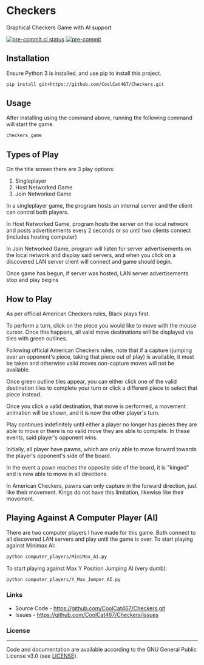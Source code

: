 # Checkers
Graphical Checkers Game with AI support

<!-- BADGIE TIME -->

[![pre-commit.ci status](https://results.pre-commit.ci/badge/github/CoolCat467/Checkers/main.svg)](https://results.pre-commit.ci/latest/github/CoolCat467/Checkers/main)
[![pre-commit](https://img.shields.io/badge/pre--commit-enabled-brightgreen?logo=pre-commit)](https://github.com/pre-commit/pre-commit)

<!-- END BADGIE TIME -->

## Installation
Ensure Python 3 is installed, and use pip to install this project.

```bash
pip install git+https://github.com/CoolCat467/Checkers.git
```

## Usage
After installing using the command above, running the following command
will start the game.

```bash
checkers_game
```

## Types of Play
On the title screen there are 3 play options:
1. Singleplayer
2. Host Networked Game
3. Join Networked Game

In a singleplayer game, the program hosts an internal server and the client can control both players.

In Host Networked Game, program hosts the server on the local network and posts advertisements every 2 seconds or so until two clients connect (includes hosting computer)

In Join Networked Game, program will listen for server advertisements on the local network and display said servers, and when you click on a discovered LAN server client will connect and game should begin.

Once game has begun, if server was hosted, LAN server advertisements stop and play begins

## How to Play
As per official American Checkers rules, Black plays first.

To perform a turn, click on the piece you would like to move with the mouse cursor.
Once this happens, all valid move destinations will be displayed via tiles with green outlines.

Following official American Checkers rules, note that if a capture (jumping over an opponent's piece, taking that piece out of play) is available, it must be taken and otherwise valid moves non-capture moves will not be available.

Once green outline tiles appear, you can either click one of the valid destination tiles to complete your turn or click a different piece to select that piece instead.

Once you click a valid destination, that move is performed, a movement animation will be shown, and it is now the other player's turn.

Play continues indefinitely until either a player no longer has pieces they are able to move or there is no valid move they are able to complete. In these events, said player's opponent wins.

Initially, all player have pawns, which are only able to move forward towards the player's opponent's side of the board.

In the event a pawn reaches the opposite side of the board, it is "kinged" and is now able to move in all directions.

In American Checkers, pawns can only capture in the forward direction, just like their movement. Kings do not have this limitation, likewise like their movement.


## Playing Against A Computer Player (AI)
There are two computer players I have made for this game. Both connect to all discovered LAN servers and play until the game is over.
To start playing against Minimax AI:
```bash
python computer_players/MiniMax_AI.py
```

To start playing against Max Y Position Jumping AI (very dumb):
```bash
python computer_players/Y_Max_Jumper_AI.py
```


### Links
* Source Code - https://github.com/CoolCat467/Checkers.git
* Issues      - https://github.com/CoolCat467/Checkers/issues

### License
-------
Code and documentation are available according to the GNU General Public License v3.0 (see [LICENSE](https://github.com/CoolCat467/Checkers/blob/HEAD/LICENSE)).
